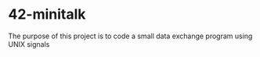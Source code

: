 # 42-minitalk
The purpose of this project is to code a small data exchange program using UNIX signals
